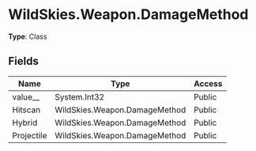 ﻿# WildSkies.Weapon.DamageMethod

**Type**: Class

## Fields

| Name | Type | Access |
|------|------|--------|
| value__ | System.Int32 | Public |
| Hitscan | WildSkies.Weapon.DamageMethod | Public |
| Hybrid | WildSkies.Weapon.DamageMethod | Public |
| Projectile | WildSkies.Weapon.DamageMethod | Public |


